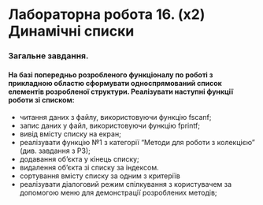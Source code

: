 # Лабораторна робота 16. (x2) Динамічні списки

### Загальне завдання.

#### На базі попередньо розробленого функціоналу по роботі з прикладною областю сформувати односпрямований список елементів розробленої структури. Реалізувати наступні функції роботи зі списком:
- читання даних з файлу, використовуючи функцію fscanf;
- запис даних у файл, використовуючи функцію fprintf;
- вивід вмісту списку на екран;
- реалізувати функцію №1 з категорії “Методи для роботи з колекцією” (див. завдання з РЗ);
- додавання об’єкта у кінець списку;
- видалення об’єкта зі списку за індексом.
- сортування вмісту списку за одним з критеріїв
- реалізувати діалоговий режим спілкування з користувачем за допомогою меню для
демонстрації розроблених методів;